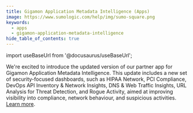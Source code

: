 ```yaml
---
title: Gigamon Application Metadata Intelligence (Apps)
image: https://www.sumologic.com/help/img/sumo-square.png
keywords:
  - apps
  - gigamon-application-metadata-intelligence
hide_table_of_contents: true    
---
```


import useBaseUrl from '@docusaurus/useBaseUrl';

We're excited to introduce the updated version of our partner app for Gigamon Application Metadata Intelligence. This update includes a new set of security-focused dashboards, such as HIPAA Network, PCI Compliance, DevOps API Inventory & Network Insights, DNS & Web Traffic Insights, URL Analysis for Threat Detection, and Rogue Activity, aimed at improving visibility into compliance, network behaviour, and suspicious activities. [Learn more](https://github.com/Mrudula-Oruganti-Gigamon/sumologic-public-partner-apps/tree/master/Gigamon). 
